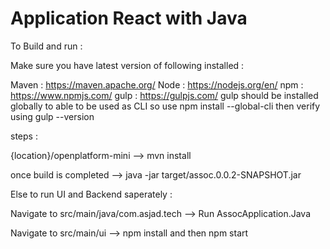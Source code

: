# Application React with Java


To Build and run :

Make sure you have latest version of following installed : 

Maven : https://maven.apache.org/
Node : https://nodejs.org/en/
npm : https://www.npmjs.com/
gulp : https://gulpjs.com/ 
      gulp should be installed globally to able to be used as CLI so use
      npm install --global-cli 
      then verify using 
      gulp --version
      
steps :

{location}/openplatform-mini --> mvn install

once build is completed --> java -jar target/assoc.0.0.2-SNAPSHOT.jar

Else to run UI and Backend saperately :

Navigate to src/main/java/com.asjad.tech --> Run AssocApplication.Java 

Navigate to src/main/ui --> npm install and then npm start
 
